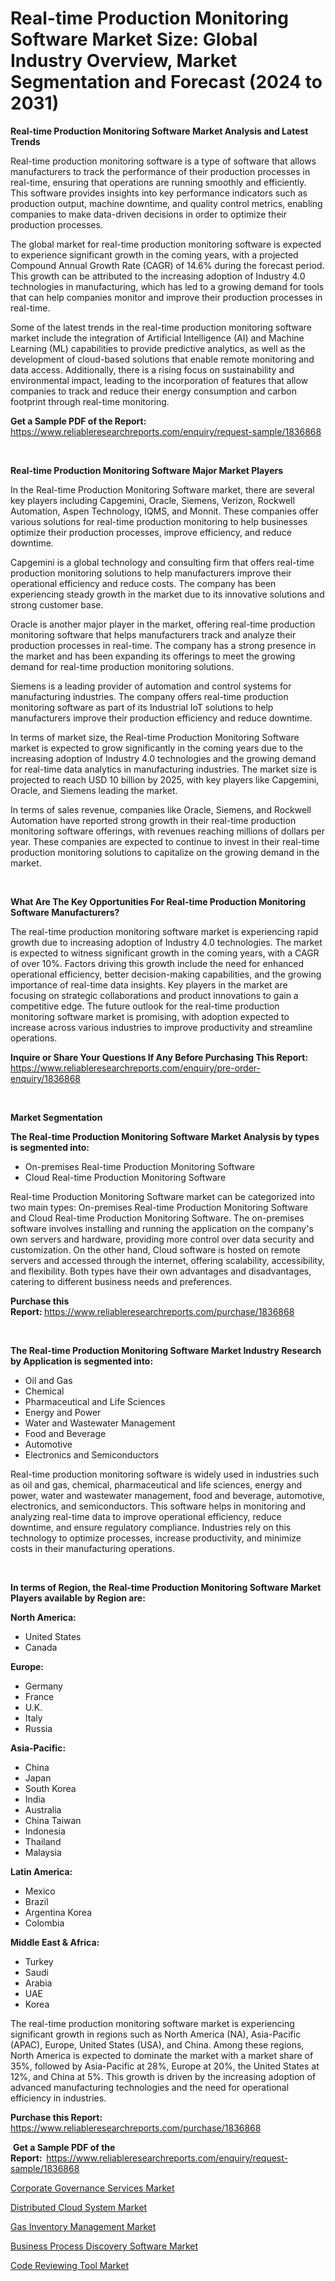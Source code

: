 <p><h1>Real-time Production Monitoring Software Market Size: Global Industry Overview, Market Segmentation and Forecast (2024 to 2031)</h1></p><p><strong>Real-time Production Monitoring Software Market Analysis and Latest Trends</strong></p>
<p><p>Real-time production monitoring software is a type of software that allows manufacturers to track the performance of their production processes in real-time, ensuring that operations are running smoothly and efficiently. This software provides insights into key performance indicators such as production output, machine downtime, and quality control metrics, enabling companies to make data-driven decisions in order to optimize their production processes.</p><p>The global market for real-time production monitoring software is expected to experience significant growth in the coming years, with a projected Compound Annual Growth Rate (CAGR) of 14.6% during the forecast period. This growth can be attributed to the increasing adoption of Industry 4.0 technologies in manufacturing, which has led to a growing demand for tools that can help companies monitor and improve their production processes in real-time.</p><p>Some of the latest trends in the real-time production monitoring software market include the integration of Artificial Intelligence (AI) and Machine Learning (ML) capabilities to provide predictive analytics, as well as the development of cloud-based solutions that enable remote monitoring and data access. Additionally, there is a rising focus on sustainability and environmental impact, leading to the incorporation of features that allow companies to track and reduce their energy consumption and carbon footprint through real-time monitoring.</p></p>
<p><strong>Get a Sample PDF of the Report:&nbsp;</strong> <a href="https://www.reliableresearchreports.com/enquiry/request-sample/1836868">https://www.reliableresearchreports.com/enquiry/request-sample/1836868</a></p>
<p>&nbsp;</p>
<p><strong>Real-time Production Monitoring Software Major Market Players</strong></p>
<p><p>In the Real-time Production Monitoring Software market, there are several key players including Capgemini, Oracle, Siemens, Verizon, Rockwell Automation, Aspen Technology, IQMS, and Monnit. These companies offer various solutions for real-time production monitoring to help businesses optimize their production processes, improve efficiency, and reduce downtime.</p><p>Capgemini is a global technology and consulting firm that offers real-time production monitoring solutions to help manufacturers improve their operational efficiency and reduce costs. The company has been experiencing steady growth in the market due to its innovative solutions and strong customer base.</p><p>Oracle is another major player in the market, offering real-time production monitoring software that helps manufacturers track and analyze their production processes in real-time. The company has a strong presence in the market and has been expanding its offerings to meet the growing demand for real-time production monitoring solutions.</p><p>Siemens is a leading provider of automation and control systems for manufacturing industries. The company offers real-time production monitoring software as part of its Industrial IoT solutions to help manufacturers improve their production efficiency and reduce downtime.</p><p>In terms of market size, the Real-time Production Monitoring Software market is expected to grow significantly in the coming years due to the increasing adoption of Industry 4.0 technologies and the growing demand for real-time data analytics in manufacturing industries. The market size is projected to reach USD 10 billion by 2025, with key players like Capgemini, Oracle, and Siemens leading the market.</p><p>In terms of sales revenue, companies like Oracle, Siemens, and Rockwell Automation have reported strong growth in their real-time production monitoring software offerings, with revenues reaching millions of dollars per year. These companies are expected to continue to invest in their real-time production monitoring solutions to capitalize on the growing demand in the market.</p></p>
<p>&nbsp;</p>
<p><strong>What Are The Key Opportunities For Real-time Production Monitoring Software Manufacturers?</strong></p>
<p><p>The real-time production monitoring software market is experiencing rapid growth due to increasing adoption of Industry 4.0 technologies. The market is expected to witness significant growth in the coming years, with a CAGR of over 10%. Factors driving this growth include the need for enhanced operational efficiency, better decision-making capabilities, and the growing importance of real-time data insights. Key players in the market are focusing on strategic collaborations and product innovations to gain a competitive edge. The future outlook for the real-time production monitoring software market is promising, with adoption expected to increase across various industries to improve productivity and streamline operations.</p></p>
<p><strong>Inquire or Share Your Questions If Any Before Purchasing This Report:</strong> <a href="https://www.reliableresearchreports.com/enquiry/pre-order-enquiry/1836868">https://www.reliableresearchreports.com/enquiry/pre-order-enquiry/1836868</a></p>
<p>&nbsp;</p>
<p><strong>Market Segmentation</strong></p>
<p><strong>The Real-time Production Monitoring Software Market Analysis by types is segmented into:</strong></p>
<p><ul><li>On-premises Real-time Production Monitoring Software</li><li>Cloud Real-time Production Monitoring Software</li></ul></p>
<p><p>Real-time Production Monitoring Software market can be categorized into two main types: On-premises Real-time Production Monitoring Software and Cloud Real-time Production Monitoring Software. The on-premises software involves installing and running the application on the company's own servers and hardware, providing more control over data security and customization. On the other hand, Cloud software is hosted on remote servers and accessed through the internet, offering scalability, accessibility, and flexibility. Both types have their own advantages and disadvantages, catering to different business needs and preferences.</p></p>
<p><strong>Purchase this Report:&nbsp;</strong><a href="https://www.reliableresearchreports.com/purchase/1836868">https://www.reliableresearchreports.com/purchase/1836868</a></p>
<p>&nbsp;</p>
<p><strong>The Real-time Production Monitoring Software Market Industry Research by Application is segmented into:</strong></p>
<p><ul><li>Oil and Gas</li><li>Chemical</li><li>Pharmaceutical and Life Sciences</li><li>Energy and Power</li><li>Water and Wastewater Management</li><li>Food and Beverage</li><li>Automotive</li><li>Electronics and Semiconductors</li></ul></p>
<p><p>Real-time production monitoring software is widely used in industries such as oil and gas, chemical, pharmaceutical and life sciences, energy and power, water and wastewater management, food and beverage, automotive, electronics, and semiconductors. This software helps in monitoring and analyzing real-time data to improve operational efficiency, reduce downtime, and ensure regulatory compliance. Industries rely on this technology to optimize processes, increase productivity, and minimize costs in their manufacturing operations.</p></p>
<p>&nbsp;</p>
<p><strong>In terms of Region, the Real-time Production Monitoring Software Market Players available by Region are:</strong></p>
<p>
    <p> <strong> North America: </strong>
        <ul>
            <li>United States</li>
            <li>Canada</li>
        </ul>
        </p> 
    <p> <strong> Europe: </strong>
        <ul>
            <li>Germany</li>
            <li>France</li>
            <li>U.K.</li>
            <li>Italy</li>
            <li>Russia</li>
        </ul>
        </p> 
    <p> <strong> Asia-Pacific: </strong>
        <ul>
            <li>China</li>
            <li>Japan</li>
            <li>South Korea</li>
            <li>India</li>
            <li>Australia</li>
            <li>China Taiwan</li>
            <li>Indonesia</li>
            <li>Thailand</li>
            <li>Malaysia</li>
        </ul>
        </p> 
    <p> <strong> Latin America: </strong>
        <ul>
            <li>Mexico</li>
            <li>Brazil</li>
            <li>Argentina Korea</li>
            <li>Colombia</li>
        </ul>
        </p> 
    <p> <strong> Middle East & Africa: </strong>
        <ul>
            <li>Turkey</li>
            <li>Saudi</li>
            <li>Arabia</li>
            <li>UAE</li>
            <li>Korea</li>
        </ul>
    </p>
    </p>
<p><p>The real-time production monitoring software market is experiencing significant growth in regions such as North America (NA), Asia-Pacific (APAC), Europe, United States (USA), and China. Among these regions, North America is expected to dominate the market with a market share of 35%, followed by Asia-Pacific at 28%, Europe at 20%, the United States at 12%, and China at 5%. This growth is driven by the increasing adoption of advanced manufacturing technologies and the need for operational efficiency in industries.</p></p>
<p><strong>Purchase this Report: </strong><a href="https://www.reliableresearchreports.com/purchase/1836868">https://www.reliableresearchreports.com/purchase/1836868</a></p>
<p>&nbsp;<strong>Get a Sample PDF of the Report:&nbsp;&nbsp;</strong><a href="https://www.reliableresearchreports.com/enquiry/request-sample/1836868">https://www.reliableresearchreports.com/enquiry/request-sample/1836868</a></p>
<p><strong></strong></p>
<p><p><a href="https://medium.com/@sarinaking2023/corporate-governance-services-market-report-reveals-the-latest-trends-and-growth-opportunities-of-7509b69150ae">Corporate Governance Services Market</a></p><p><a href="https://medium.com/@sarinaking2023/distributed-cloud-system-market-insight-market-trends-growth-forecasted-from-2024-to-2031-b57d33ea23d6">Distributed Cloud System Market</a></p><p><a href="https://medium.com/@sarinaking2023/gas-inventory-management-market-insight-market-trends-growth-forecasted-from-2024-to-2031-1557c7f1bccd">Gas Inventory Management Market</a></p><p><a href="https://medium.com/@bobbysalazar65/business-process-discovery-software-market-share-evolution-and-market-growth-trends-2024-2031-cefd7b12791a">Business Process Discovery Software Market</a></p><p><a href="https://medium.com/@bobbysalazar65/code-reviewing-tool-market-exploring-market-share-market-trends-and-future-growth-227b8ab0c914">Code Reviewing Tool Market</a></p></p>
